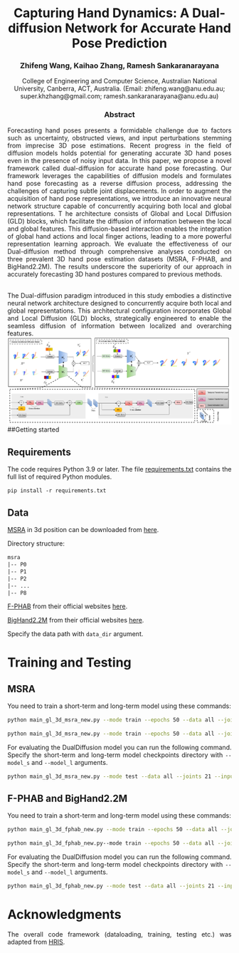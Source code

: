 <div align="center">
<h1> Capturing Hand Dynamics: A Dual-diffusion Network for Accurate Hand Pose Prediction </h1>
<h3>Zhifeng Wang, Kaihao Zhang, Ramesh Sankaranarayana
</h3>
College of Engineering and Computer Science, Australian National University, Canberra, ACT, Australia.   (Email: zhifeng.wang@anu.edu.au; super.khzhang@gmail.com; ramesh.sankaranarayana@anu.edu.au)
</div>

<div align="center"> <h3> Abstract </h3>  </div>
<div align="justify">

Forecasting hand poses presents a formidable challenge due to 
factors such as uncertainty, obstructed views, and input 
perturbations stemming from imprecise 3D pose estimations. 
Recent progress in the field of diffusion models holds potential 
for generating accurate 3D hand poses even in the presence of 
noisy input data. In this paper, we propose a novel framework 
called dual-diffusion for accurate hand pose forecasting. 
Our framework leverages the capabilities of diffusion models
and formulates hand pose forecasting as a reverse diffusion process, 
addressing the challenges of capturing subtle joint displacements. 
In order to augment the acquisition of hand pose representations, 
we introduce an innovative neural network structure capable of 
concurrently acquiring both local and global representations. T
he architecture consists of Global and Local Diffusion (GLD) blocks,
which facilitate the diffusion of information between the local and 
global features. This diffusion-based interaction enables the
integration of global hand actions and local finger actions,
leading to a more powerful representation learning approach. 
We evaluate the effectiveness of our Dual-diffusion method
through comprehensive analyses conducted on three prevalent 3D hand 
pose estimation datasets (MSRA, F-PHAB, and BigHand2.2M). 
The results underscore the superiority of our
approach in accurately forecasting 3D hand postures 
compared to previous methods.

</br>
<div>
The Dual-diffusion paradigm introduced in this study embodies a distinctive neural network architecture designed to concurrently acquire both local
and global representations. This architectural configuration incorporates Global and Local Diffusion (GLD) blocks, strategically engineered to enable the
seamless diffusion of information between localized and overarching features.
</div>

<img src="images/architecture_figure.jpg">
##Getting started

## Requirements
The code requires Python 3.9 or later. The file [requirements.txt](requirements.txt) contains the full list of required Python modules.
```
pip install -r requirements.txt
```

## Data
[MSRA](https://www.dropbox.com/s/c91xvevra867m6t/cvpr15_MSRAHandGestureDB.zip?dl=0) in 3d position can be downloaded from [here](https://www.dropbox.com/s/c91xvevra867m6t/cvpr15_MSRAHandGestureDB.zip?dl=0).

Directory structure: 
```
msra
|-- P0
|-- P1
|-- P2
|-- ...
|-- P8
```
[F-PHAB](https://guiggh.github.io/publications/first-person-hands/) from their official websites [here](https://guiggh.github.io/publications/first-person-hands/).

[BigHand2.2M](https://openaccess.thecvf.com/content_cvpr_2017/papers/Yuan_BigHand2.2M_Benchmark_Hand_CVPR_2017_paper.pdf) from their official websites [here](https://openaccess.thecvf.com/content_cvpr_2017/papers/Yuan_BigHand2.2M_Benchmark_Hand_CVPR_2017_paper.pdf).



Specify the data path with ```data_dir``` argument.

# Training and Testing

## MSRA
You need to train a short-term and long-term model using these commands:
```bash
python main_gl_3d_msra_new.py --mode train --epochs 50 --data all --joints 21 --input_n 10 --output_n 5 --data_dir './' --output_dir model_s_msra
```

```bash
python main_gl_3d_msra_new.py --mode train --epochs 50 --data all --joints 21 --input_n 15 --output_n 25 --data_dir './' --output_dir model_l_msra
```

For evaluating the DualDiffusion model you can run the following command. Specify the short-term and long-term model checkpoints directory with ```--model_s``` and ```--model_l``` arguments.

```bash
python main_gl_3d_msra_new.py --mode test --data all --joints 21 --input_n 10 --output_n 25 --data_dir './'  --model_s model_s_msra --model_l model_l_msra --output_dir model_l_msra
```


## F-PHAB and BigHand2.2M
You need to train a short-term and long-term model using these commands:
```bash
python main_gl_3d_fphab_new.py --mode train --epochs 50 --data all --joints 21 --input_n 10 --output_n 5 --data_dir './' --output_dir model_s_msra
```

```bash
python main_gl_3d_fphab_new.py--mode train --epochs 50 --data all --joints 21 --input_n 15 --output_n 25 --data_dir './' --output_dir model_l_msra
```

For evaluating the DualDiffusion model you can run the following command. Specify the short-term and long-term model checkpoints directory with ```--model_s``` and ```--model_l``` arguments.

```bash
python main_gl_3d_fphab_new.py --mode test --data all --joints 21 --input_n 10 --output_n 25 --data_dir './'  --model_s model_s_msra --model_l model_l_msra --output_dir model_l_msra
```


# Acknowledgments

The overall code framework (dataloading, training, testing etc.) was adapted from [HRIS](https://github.com/wei-mao-2019/HisRepItself).

[//]: # (The base of the diffusion was borrowed from [CSDI]&#40;https://github.com/ermongroup/CSDI&#41;.)

[//]: # (## Citation)

[//]: # ()
[//]: # (```)

[//]: # (@INPROCEEDINGS{saadatnejad2023diffusion,)

[//]: # (  author = {Saeed Saadatnejad and Ali Rasekh and Mohammadreza Mofayezi and Yasamin Medghalchi and Sara Rajabzadeh and Taylor Mordan and Alexandre Alahi},)

[//]: # (  title = {A generic diffusion-based approach for 3D human pose prediction in the wild},)

[//]: # (  booktitle={International Conference on Robotics and Automation &#40;ICRA&#41;}, )

[//]: # (  year  = {2023})

[//]: # (})

[//]: # (```)

[//]: # (## License)

[//]: # (AGPL-3.0 license)